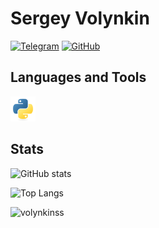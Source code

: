 <h1 align="left">Sergey Volynkin</h1>
<a href="https://t.me/volynkin_s" target="_blank"><img src="https://img.shields.io/badge/-Telegram-0088cc?style=flat-square&logo=telegram" alt="Telegram"></a>
<a href="https://github.com/volynkinss/" target="_blank"><img src="https://img.shields.io/badge/-GitHub-181717?style=flat-square&logo=github" alt="GitHub"></a>

<h2 align="left">Languages and Tools</h2>

<p align="left"> 

<a href="https://www.python.org" target="_blank" rel="noreferrer"> <img src="https://raw.githubusercontent.com/devicons/devicon/master/icons/python/python-original.svg" alt="python" width="40" height="40"/> </a> 

<h2 align="left">Stats</h2>

![GitHub stats](https://github-readme-stats.vercel.app/api?username=volynkinss&show=reviews&show_icons=true&theme=dark)</p>
![Top Langs](https://github-readme-stats.vercel.app/api/top-langs/?username=volynkinss&hide=html&theme=tokyonight&layout=compact)
</p>

<p align="left"> <img src="https://komarev.com/ghpvc/?username=volynkinss&label=Profile%20views&color=0e75b6&style=flat" alt="volynkinss" /> </p>
